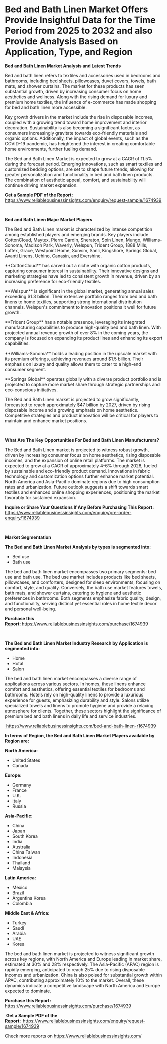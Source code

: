 <p><h1>Bed and Bath Linen Market Offers Provide Insightful Data for the Time Period from 2025 to 2032 and also Provide Analysis Based on Application, Type, and Region</h1></p><p><strong>Bed and Bath Linen Market Analysis and Latest Trends</strong></p>
<p><p>Bed and bath linen refers to textiles and accessories used in bedrooms and bathrooms, including bed sheets, pillowcases, duvet covers, towels, bath mats, and shower curtains. The market for these products has seen substantial growth, driven by increasing consumer focus on home aesthetics and wellness. Along with the rising demand for luxury and premium home textiles, the influence of e-commerce has made shopping for bed and bath linen more accessible.</p><p>Key growth drivers in the market include the rise in disposable incomes, coupled with a growing trend toward home improvement and interior decoration. Sustainability is also becoming a significant factor, as consumers increasingly gravitate towards eco-friendly materials and organic options. Additionally, the impact of global events, such as the COVID-19 pandemic, has heightened the interest in creating comfortable home environments, further fueling demand.</p><p>The Bed and Bath Linen Market is expected to grow at a CAGR of 11.5% during the forecast period. Emerging innovations, such as smart textiles and customized bedding options, are set to shape future trends, allowing for greater personalization and functionality in bed and bath linen products. The combination of aesthetic appeal, comfort, and sustainability will continue driving market expansion.</p></p>
<p><strong>Get a Sample PDF of the Report:&nbsp;</strong> <a href="https://www.reliablebusinessinsights.com/enquiry/request-sample/1674939?utm_campaign=2752&utm_medium=2&utm_source=Github&utm_content=ia&utm_term=25032025&utm_id=bed-and-bath-linen">https://www.reliablebusinessinsights.com/enquiry/request-sample/1674939</a></p>
<p>&nbsp;</p>
<p><strong>Bed and Bath Linen Major Market Players</strong></p>
<p><p>The Bed and Bath Linen market is characterized by intense competition among established players and emerging brands. Key players include CottonCloud, Maytex, Pierre Cardin, Sheraton, Spin Linen, Mungo, Williams-Sonoma, Madison Park, Waverly, Welspun, Trident Group, 1888 Mills, Loftex, Grace, Westpoint Home, Sunvim, Sanli, Kingshore, Springs Global, Avanti Linens, Uchino, Canasin, and Evershine.</p><p>**CottonCloud** has carved out a niche with organic cotton products, capturing consumer interest in sustainability. Their innovative designs and marketing strategies have led to consistent growth in revenue, driven by an increasing preference for eco-friendly textiles. </p><p>**Welspun** is significant in the global market, generating annual sales exceeding $1.3 billion. Their extensive portfolio ranges from bed and bath linens to home textiles, supporting strong international distribution channels. Welspun's commitment to innovation positions it well for future growth.</p><p>**Trident Group** has a notable presence, leveraging its integrated manufacturing capabilities to produce high-quality bed and bath linen. With projected annual revenue growth of over 8% in the coming years, the company is focused on expanding its product lines and enhancing its export capabilities.</p><p>**Williams-Sonoma** holds a leading position in the upscale market with its premium offerings, achieving revenues around $1.5 billion. Their emphasis on luxury and quality allows them to cater to a high-end consumer segment.</p><p>**Springs Global** operates globally with a diverse product portfolio and is projected to capture more market share through strategic partnerships and eco-conscious initiatives. </p><p>The Bed and Bath Linen market is projected to grow significantly, forecasted to reach approximately $47 billion by 2027, driven by rising disposable income and a growing emphasis on home aesthetics. Competitive strategies and product innovation will be critical for players to maintain and enhance market positions.</p></p>
<p>&nbsp;</p>
<p><strong>What Are The Key Opportunities For Bed and Bath Linen Manufacturers?</strong></p>
<p><p>The Bed and Bath Linen market is projected to witness robust growth, driven by increasing consumer focus on home aesthetics, rising disposable incomes, and the expansion of online retail platforms. The market is expected to grow at a CAGR of approximately 4-6% through 2028, fueled by sustainable and eco-friendly product demand. Innovations in fabric technology and customization options further enhance market potential. North America and Asia-Pacific dominate regions due to high consumption rates and urbanization. Future outlook suggests a shift towards smart textiles and enhanced online shopping experiences, positioning the market favorably for sustained expansion.</p></p>
<p><strong>Inquire or Share Your Questions If Any Before Purchasing This Report:</strong> <a href="https://www.reliablebusinessinsights.com/enquiry/pre-order-enquiry/1674939?utm_campaign=2752&utm_medium=2&utm_source=Github&utm_content=ia&utm_term=25032025&utm_id=bed-and-bath-linen">https://www.reliablebusinessinsights.com/enquiry/pre-order-enquiry/1674939</a></p>
<p>&nbsp;</p>
<p><strong>Market Segmentation</strong></p>
<p><strong>The Bed and Bath Linen Market Analysis by types is segmented into:</strong></p>
<p><ul><li>Bed use</li><li>Bath use</li></ul></p>
<p><p>The bed and bath linen market encompasses two primary segments: bed use and bath use. The bed use market includes products like bed sheets, pillowcases, and comforters, designed for sleep environments, focusing on comfort, style, and quality. Conversely, the bath use market features towels, bath mats, and shower curtains, catering to hygiene and aesthetic preferences in bathrooms. Both segments emphasize fabric quality, design, and functionality, serving distinct yet essential roles in home textile decor and personal well-being.</p></p>
<p><strong>Purchase this Report:&nbsp;</strong><a href="https://www.reliablebusinessinsights.com/purchase/1674939?utm_campaign=2752&utm_medium=2&utm_source=Github&utm_content=ia&utm_term=25032025&utm_id=bed-and-bath-linen">https://www.reliablebusinessinsights.com/purchase/1674939</a></p>
<p>&nbsp;</p>
<p><strong>The Bed and Bath Linen Market Industry Research by Application is segmented into:</strong></p>
<p><ul><li>Home</li><li>Hotal</li><li>Salon</li></ul></p>
<p><p>The bed and bath linen market encompasses a diverse range of applications across various sectors. In homes, these linens enhance comfort and aesthetics, offering essential textiles for bedrooms and bathrooms. Hotels rely on high-quality linens to provide a luxurious experience for guests, emphasizing durability and style. Salons utilize specialized towels and linens to promote hygiene and provide a relaxing atmosphere for clients. Together, these sectors highlight the significance of premium bed and bath linens in daily life and service industries.</p></p>
<p><a href="https://www.reliablebusinessinsights.com/bed-and-bath-linen-r1674939?utm_campaign=2752&utm_medium=2&utm_source=Github&utm_content=ia&utm_term=25032025&utm_id=bed-and-bath-linen">&nbsp;https://www.reliablebusinessinsights.com/bed-and-bath-linen-r1674939</a></p>
<p><strong>In terms of Region, the Bed and Bath Linen Market Players available by Region are:</strong></p>
<p>
    <p> <strong> North America: </strong>
        <ul>
            <li>United States</li>
            <li>Canada</li>
        </ul>
        </p> 
    <p> <strong> Europe: </strong>
        <ul>
            <li>Germany</li>
            <li>France</li>
            <li>U.K.</li>
            <li>Italy</li>
            <li>Russia</li>
        </ul>
        </p> 
    <p> <strong> Asia-Pacific: </strong>
        <ul>
            <li>China</li>
            <li>Japan</li>
            <li>South Korea</li>
            <li>India</li>
            <li>Australia</li>
            <li>China Taiwan</li>
            <li>Indonesia</li>
            <li>Thailand</li>
            <li>Malaysia</li>
        </ul>
        </p> 
    <p> <strong> Latin America: </strong>
        <ul>
            <li>Mexico</li>
            <li>Brazil</li>
            <li>Argentina Korea</li>
            <li>Colombia</li>
        </ul>
        </p> 
    <p> <strong> Middle East & Africa: </strong>
        <ul>
            <li>Turkey</li>
            <li>Saudi</li>
            <li>Arabia</li>
            <li>UAE</li>
            <li>Korea</li>
        </ul>
    </p>
    </p>
<p><p>The bed and bath linen market is projected to witness significant growth across key regions, with North America and Europe leading in market share, estimated at 30% and 28% respectively. The Asia-Pacific (APAC) region is rapidly emerging, anticipated to reach 25% due to rising disposable incomes and urbanization. China is also poised for substantial growth within APAC, contributing approximately 10% to the market. Overall, these dynamics indicate a competitive landscape with North America and Europe expected to dominate.</p></p>
<p><strong>Purchase this Report: </strong><a href="https://www.reliablebusinessinsights.com/purchase/1674939?utm_campaign=2752&utm_medium=2&utm_source=Github&utm_content=ia&utm_term=25032025&utm_id=bed-and-bath-linen">https://www.reliablebusinessinsights.com/purchase/1674939</a></p>
<p>&nbsp;<strong>Get a Sample PDF of the Report:&nbsp;&nbsp;</strong><a href="https://www.reliablebusinessinsights.com/enquiry/request-sample/1674939?utm_campaign=2752&utm_medium=2&utm_source=Github&utm_content=ia&utm_term=25032025&utm_id=bed-and-bath-linen">https://www.reliablebusinessinsights.com/enquiry/request-sample/1674939</a></p>
<p><strong></strong></p>
<p>Check more reports on <a href="https://www.reliablebusinessinsights.com/?utm_campaign=2752&utm_medium=2&utm_source=Github&utm_content=ia&utm_term=25032025&utm_id=bed-and-bath-linen">https://www.reliablebusinessinsights.com/</a></p>